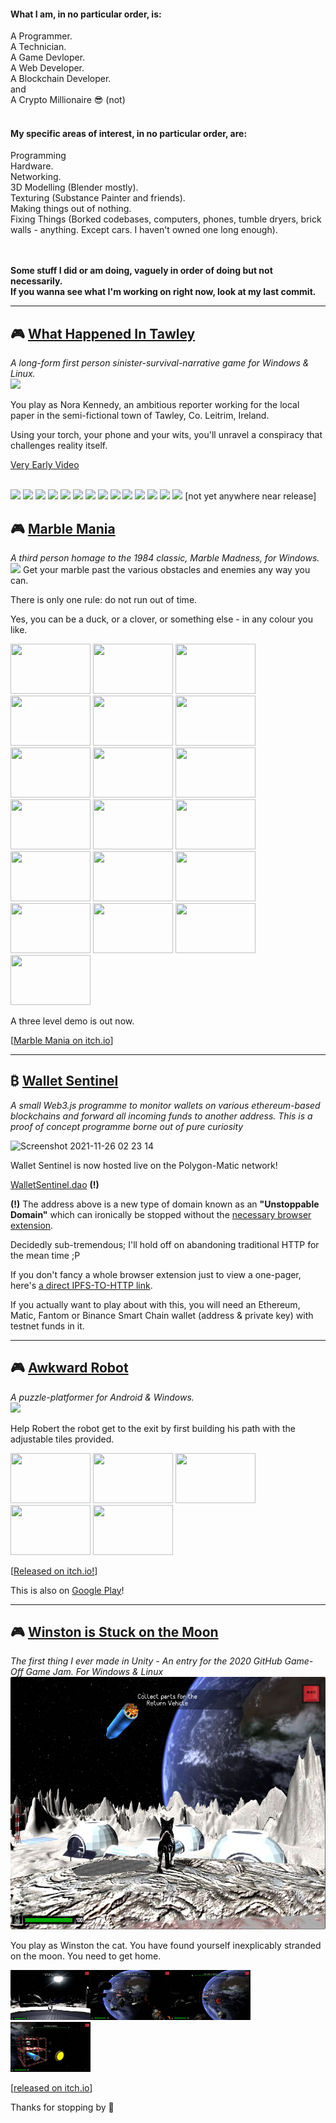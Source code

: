 
<h4>What I am, in no particular order, is:</h4>
A Programmer.
<br/>A Technician.
<br/>A Game Devloper.
<br/>A Web Developer.
<br/>A Blockchain Developer.
<br/>
and
<br/>A Crypto Millionaire 😎 (not)<br/><br/>
<h4>My specific areas of interest, in no particular order, are:</h4>
Programming
<br/>Hardware.
<br/>Networking.
<br/>3D Modelling (Blender mostly).
<br/>Texturing (Substance Painter and friends).
<br/>Making things out of nothing.
<br/>Fixing Things (Borked codebases, computers, phones, tumble dryers, brick walls - anything. Except cars. I haven't owned one long enough).


<br/><br/>
<b>Some stuff I did or am doing, vaguely in order of doing but not necessarily.<br/>
If you wanna see what I'm working on right now, look at my last commit.</b>

<hr/>
<h2>🎮 <a href="https://github.com/ducksplash/WHIT">What Happened In Tawley</a></h2>
<i>A long-form first person sinister-survival-narrative game for Windows & Linux.</i><br/>
<img src="https://media.githubusercontent.com/media/ducksplash/WHIT/main/screenshots/6.jpg">

You play as Nora Kennedy, an ambitious reporter working for the local paper in the semi-fictional town of Tawley, Co. Leitrim, Ireland.

Using your torch, your phone and your wits, you'll unravel a conspiracy that challenges reality itself.

<a href="https://www.youtube.com/watch?v=TsR3HLeFK40">Very Early Video</a><br/><br/>


<img src="https://media.githubusercontent.com/media/ducksplash/WHIT/main/screenshots/1.jpg" width="128"> 
<img src="https://media.githubusercontent.com/media/ducksplash/WHIT/main/screenshots/2.jpg" width="128"> 
<img src="https://media.githubusercontent.com/media/ducksplash/WHIT/main/screenshots/3.jpg" width="128"> 
<img src="https://media.githubusercontent.com/media/ducksplash/WHIT/main/screenshots/4.jpg" width="128"> 
<img src="https://media.githubusercontent.com/media/ducksplash/WHIT/main/screenshots/5.jpg" width="128">
<img src="https://media.githubusercontent.com/media/ducksplash/WHIT/main/screenshots/7.jpg" width="128"> 
<img src="https://media.githubusercontent.com/media/ducksplash/WHIT/main/screenshots/8.jpg" width="128"> 
<img src="https://media.githubusercontent.com/media/ducksplash/WHIT/main/screenshots/9.jpg" width="128"> 
<img src="https://media.githubusercontent.com/media/ducksplash/WHIT/main/screenshots/10.jpg" width="128"> 
<img src="https://media.githubusercontent.com/media/ducksplash/WHIT/main/screenshots/11.jpg" width="128"> 
<img src="https://media.githubusercontent.com/media/ducksplash/WHIT/main/screenshots/12.jpg" width="128"> 
<img src="https://media.githubusercontent.com/media/ducksplash/WHIT/main/screenshots/13.jpg" width="128"> 
<img src="https://media.githubusercontent.com/media/ducksplash/WHIT/main/screenshots/14.jpg" width="128">  
<img src="https://media.githubusercontent.com/media/ducksplash/WHIT/main/screenshots/15.jpg" width="128"> 
[not yet anywhere near release]

<h2>🎮 <a href="https://github.com/ducksplash/MarbleMania">Marble Mania</a></h2>
<i>A third person homage to the 1984 classic, Marble Madness, for Windows.</i><br/>
<img src="https://user-images.githubusercontent.com/11778864/155048470-cfe21e08-6165-4d19-a2d3-fd3b3d17c738.png">
Get your marble past the various obstacles and enemies any way you can.

There is only one rule: do not run out of time.

Yes, you can be a duck, or a clover, or something else - in any colour you like.


<img src="https://user-images.githubusercontent.com/11778864/169695625-3be1a447-7d27-43df-97ec-a39489ef36e1.png" width="128" height="80"> <img src="https://user-images.githubusercontent.com/11778864/169695631-a452b6dd-5ba5-4d50-b198-e6f3448bedae.png" width="128" height="80"> <img src="https://user-images.githubusercontent.com/11778864/169695633-1f8bbc7a-2ec5-42b1-b942-9f890d738a65.png" width="128" height="80"> <img src="https://user-images.githubusercontent.com/11778864/169695637-498ccda8-2595-4581-bb9f-3582533f6c53.png" width="128" height="80"> <img src="https://user-images.githubusercontent.com/11778864/169695641-4714f3ac-48dc-433e-b19c-a1b5169f285d.png" width="128" height="80"> <img src="https://user-images.githubusercontent.com/11778864/169695642-eb2c5812-641b-4b5a-9be1-55c760f215f6.png" width="128" height="80"> <img src="https://user-images.githubusercontent.com/11778864/169695644-e0caa466-a436-4775-a438-d37d56fadc45.png" width="128" height="80"> <img src="https://user-images.githubusercontent.com/11778864/169695646-fb4cf6ba-f218-41f5-a88e-09cfaf1264ce.png" width="128" height="80"> <img src="https://user-images.githubusercontent.com/11778864/169695648-9b28d22e-31fa-45e5-a1cf-1eacba945bf9.png" width="128" height="80"> <img src="https://user-images.githubusercontent.com/11778864/169695652-e87b8515-08af-4de8-b3b8-b85cc28ccf37.png" width="128" height="80"> <img src="https://user-images.githubusercontent.com/11778864/169695653-1ab55594-77e5-4bb3-8af1-012394058b34.png" width="128" height="80"> <img src="https://user-images.githubusercontent.com/11778864/169695655-65434ea1-b1bc-4f42-ae03-0458ed0460a6.png" width="128" height="80"> <img src="https://user-images.githubusercontent.com/11778864/169695658-8745b337-114a-404b-9db9-c38b5f02eba2.png" width="128" height="80"> <img src="https://user-images.githubusercontent.com/11778864/169695659-2b0d4be4-d3ce-4730-8d67-90213b8fe2dd.png" width="128" height="80"> <img src="https://user-images.githubusercontent.com/11778864/155138845-d92d1f0e-019f-478b-a842-36184da4bec4.png" width="128" height="80"> <img src="https://user-images.githubusercontent.com/11778864/155048481-8f4c4b6c-3a5a-467a-bf04-e4a27b5df3ae.png" width="128" height="80"> <img src="https://user-images.githubusercontent.com/11778864/155139491-36ecf144-63e9-465c-a773-0db1d5fff42c.png" width="128" height="80"> <img src="https://user-images.githubusercontent.com/11778864/155048488-088b48be-d876-44c2-8284-88c28c1807b1.png" width="128" height="80"> <img src="https://user-images.githubusercontent.com/11778864/155178267-557cbe3c-86a2-4d8a-86d6-7ea2210e5ce1.png" width="128" height="80">  
  
A three level demo is out now.

[<a href="https://ducksplash.itch.io/marblemania">Marble Mania on itch.io</a>]


<hr/>  
<h2>₿ <a href="https://github.com/ducksplash/WalletSentinel">Wallet Sentinel</a></h2>
<i>A small Web3.js programme to monitor wallets on various ethereum-based blockchains and forward all incoming funds to another address.  This is a proof of concept programme borne out of pure curiosity</i>

![Screenshot 2021-11-26 02 23 14](https://user-images.githubusercontent.com/11778864/143518798-64f019e4-0b4d-4389-a018-edb4105ff292.png)

Wallet Sentinel is now hosted live on the Polygon-Matic network!
  
  <a href="http://walletsentinel.dao">WalletSentinel.dao</a> <b>(!)</b>
  
  <b>(!)</b> The address above is a new type of domain known as an <b>"Unstoppable Domain"</b> which can ironically be stopped without the <a href="https://unstoppabledomains.com/extension">necessary browser extension</a>.
  
  Decidedly sub-tremendous; I'll hold off on abandoning traditional HTTP for the mean time ;P 
  
  If you don't fancy a whole browser extension just to view a one-pager, here's <a href="https://bafybeibcymhvludsay2fk5kj2y7z5zchiwbenamz6xfa5qrg44uv63aqv4.ipfs.infura-ipfs.io">a direct IPFS-TO-HTTP link</a>.
  
  If you actually want to play about with this, you will need an Ethereum, Matic, Fantom or Binance Smart Chain wallet (address & private key) with testnet funds in it.

<hr/>
<h2>🎮 <a href="https://github.com/ducksplash/AwkwardRobot">Awkward Robot</a></h2>
<i>A puzzle-platformer for Android & Windows.</i><br/>
<img src="https://user-images.githubusercontent.com/11778864/124947226-8ffc4680-e007-11eb-80cd-24f93a46834d.png">

Help Robert the robot get to the exit by first building his path with the adjustable tiles provided.

<img src="https://user-images.githubusercontent.com/11778864/124947215-8d99ec80-e007-11eb-902f-89415b944bcc.png" width="128" height="80"> <img src="https://user-images.githubusercontent.com/11778864/124947236-91c60a00-e007-11eb-89bf-4686d18a351f.png" width="128" height="80"> <img src="https://user-images.githubusercontent.com/11778864/124947245-94286400-e007-11eb-8536-1182a23120af.png" width="128" height="80"> <img src="https://user-images.githubusercontent.com/11778864/124947267-97235480-e007-11eb-9e62-6dac3928b37c.png" width="128" height="80"> <img src="https://user-images.githubusercontent.com/11778864/124947283-9a1e4500-e007-11eb-9096-a6d0db8d0d4b.png" width="128" height="80">  
  
[<a href="https://ducksplash.itch.io/awkwardrobot">Released on itch.io!</a>]

This is also on <a href="https://play.google.com/store/apps/details?id=com.duckSPLASH.AwkwardRobot">Google Play</a>!

<hr/>
<h2>🎮 <a href="https://github.com/ducksplash/moonshot">Winston is Stuck on the Moon</a></h2>
<i>The first thing I ever made in Unity - An entry for the 2020 GitHub Game-Off Game Jam. For Windows & Linux</i><br/>
<img src="https://github.com/ducksplash/moonshot/blob/master/screenshots/1.jpg">

You play as Winston the cat. You have found yourself inexplicably stranded on the moon.
You need to get home.


<img src="https://github.com/ducksplash/moonshot/blob/master/screenshots/2.jpg" width="128" height="80"><img src="https://github.com/ducksplash/moonshot/blob/master/screenshots/3.jpg" width="128" height="80"><img src="https://github.com/ducksplash/moonshot/blob/master/screenshots/4.jpg" width="128" height="80"><img src="https://github.com/ducksplash/moonshot/blob/master/screenshots/5.jpg" width="128" height="80">

[<a href="https://ducksplash.itch.io/winston-is-stuck-on-the-moon">released on itch.io</a>]




<!---
ducksplash/ducksplash is a ✨ special ✨ repository because its `README.md` (this file) appears on your GitHub profile.
You can click the Preview link to take a look at your changes.
--->
  
  
Thanks for stopping by 👋

